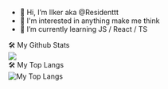 - 👋 Hi, I’m Ilker aka @Residenttt
- 👀 I'm interested in anything make me think
- 🌱 I’m currently learning JS / React / TS


<summary>🛠️ My Github Stats</summary>
<img src="https://github-readme-stats.vercel.app/api?username=Residenttt&show_icons=true&theme=prussian">



<summary>🛠️ My Top Langs</summary>
 <img  src="https://github-readme-stats.vercel.app/api/top-langs/?username=Residenttt&layout=compact&hide=html,css&&show_icons=true&theme=prussian" alt="My Top Langs" />


